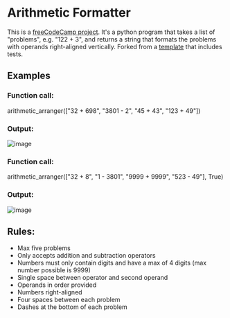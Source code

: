 # Arithmetic Formatter

This is a [freeCodeCamp project](https://www.freecodecamp.org/learn/scientific-computing-with-python/scientific-computing-with-python-projects/arithmetic-formatter). It's a python program that takes a list of "problems", e.g. "122 + 3", and returns a string that formats the problems with operands right-aligned vertically. Forked from a [template](https://www.freecodecamp.org/learn/scientific-computing-with-python/scientific-computing-with-python-projects/arithmetic-formatter
) that includes tests. 

## Examples  
### Function call:   
arithmetic_arranger(["32 + 698", "3801 - 2", "45 + 43", "123 + 49"])

### Output:    
![image](https://github.com/AthenasCode/python-arithmetic-formatter/assets/113172968/22414f0c-393e-40a8-ac4e-ebb7c563c321)


### Function call:
arithmetic_arranger(["32 + 8", "1 - 3801", "9999 + 9999", "523 - 49"], True)

### Output:  
![image](https://github.com/AthenasCode/python-arithmetic-formatter/assets/113172968/ee9d6afd-bc83-4411-a557-dd5f5f5b5ca0)



## Rules:
- Max five problems
- Only accepts addition and subtraction operators
- Numbers must only contain digits and have a max of 4 digits (max number possible is 9999)
- Single space between operator and second operand
- Operands in order provided
- Numbers right-aligned
- Four spaces between each problem
- Dashes at the bottom of each problem

